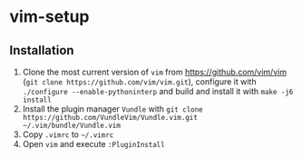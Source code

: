 # vim-setup
## Installation
1. Clone the most current version of `vim` from https://github.com/vim/vim (`git clone https://github.com/vim/vim.git`), configure it with `./configure --enable-pythoninterp` and build and install it with `make -j6 install`
2. Install the plugin manager `Vundle` with `git clone https://github.com/VundleVim/Vundle.vim.git ~/.vim/bundle/Vundle.vim`
3. Copy `.vimrc` to `~/.vimrc`
4. Open `vim` and execute `:PluginInstall`
